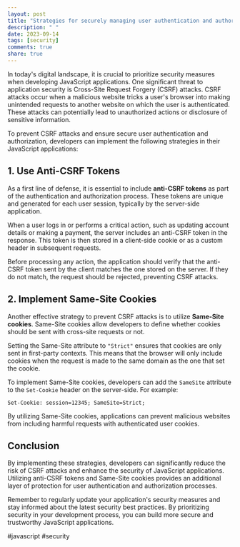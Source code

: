 ```yaml
---
layout: post
title: "Strategies for securely managing user authentication and authorization to prevent CSRF attacks in JavaScript applications"
description: " "
date: 2023-09-14
tags: [security]
comments: true
share: true
---
```


In today's digital landscape, it is crucial to prioritize security measures when developing JavaScript applications. One significant threat to application security is Cross-Site Request Forgery (CSRF) attacks. CSRF attacks occur when a malicious website tricks a user's browser into making unintended requests to another website on which the user is authenticated. These attacks can potentially lead to unauthorized actions or disclosure of sensitive information.

To prevent CSRF attacks and ensure secure user authentication and authorization, developers can implement the following strategies in their JavaScript applications:

## 1. Use Anti-CSRF Tokens
As a first line of defense, it is essential to include **anti-CSRF tokens** as part of the authentication and authorization process. These tokens are unique and generated for each user session, typically by the server-side application.

When a user logs in or performs a critical action, such as updating account details or making a payment, the server includes an anti-CSRF token in the response. This token is then stored in a client-side cookie or as a custom header in subsequent requests.

Before processing any action, the application should verify that the anti-CSRF token sent by the client matches the one stored on the server. If they do not match, the request should be rejected, preventing CSRF attacks.

## 2. Implement Same-Site Cookies
Another effective strategy to prevent CSRF attacks is to utilize **Same-Site cookies**. Same-Site cookies allow developers to define whether cookies should be sent with cross-site requests or not.

Setting the Same-Site attribute to `"Strict"` ensures that cookies are only sent in first-party contexts. This means that the browser will only include cookies when the request is made to the same domain as the one that set the cookie.

To implement Same-Site cookies, developers can add the `SameSite` attribute to the `Set-Cookie` header on the server-side. For example:

```
Set-Cookie: session=12345; SameSite=Strict;
```

By utilizing Same-Site cookies, applications can prevent malicious websites from including harmful requests with authenticated user cookies.

## Conclusion

By implementing these strategies, developers can significantly reduce the risk of CSRF attacks and enhance the security of JavaScript applications. Utilizing anti-CSRF tokens and Same-Site cookies provides an additional layer of protection for user authentication and authorization processes.

Remember to regularly update your application's security measures and stay informed about the latest security best practices. By prioritizing security in your development process, you can build more secure and trustworthy JavaScript applications.

#javascript #security